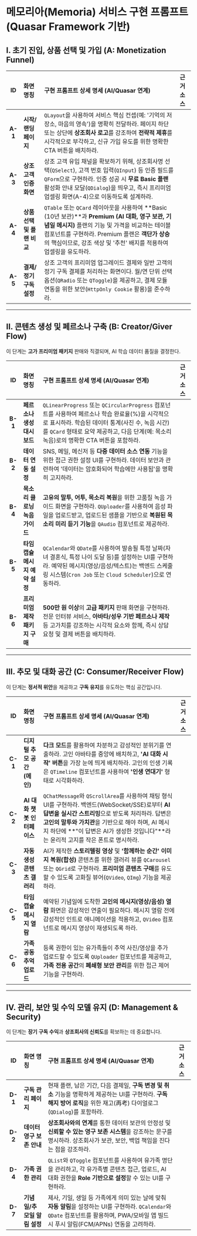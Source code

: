 # 메모리아(Memoria) 서비스 구현 프롬프트 (Quasar Framework 기반)

## I. 초기 진입, 상품 선택 및 가입 (A: Monetization Funnel)

| ID | 화면 명칭 | 구현 프롬프트 상세 명세 (AI/Quasar 연계) | 근거 소스 |
| :---: | :--- | :--- | :--- |
| **A-1** | **시작/랜딩 페이지** | `QLayout`을 사용하여 서비스 핵심 컨셉(예: '기억의 저장소, 마음의 영속')을 명확히 전달하라. 페이지 하단 또는 상단에 **상조회사 로고**를 강조하여 **전략적 제휴**를 시각적으로 부각하고, 신규 가입 유도를 위한 명확한 CTA 버튼을 배치하라. | |
| **A-3** | **상조 고객 인증 화면** | 상조 고객 유입 채널을 확보하기 위해, 상조회사명 선택(`QSelect`), 고객 번호 입력(`QInput`) 등 인증 필드를 `QForm`으로 구현하라. 인증 성공 시 **무료 Basic 플랜** 활성화 안내 모달(`QDialog`)을 띄우고, 즉시 프리미엄 업셀링 화면(A-4)으로 이동하도록 설계하라. | |
| **A-4** | **상품 선택 및 플랜 비교** | `QTable` 또는 `QCard` 레이아웃을 사용하여 **Basic (10년 보관)**과 **Premium (AI 대화, 영구 보관, 기념일 메시지)** 플랜의 기능 및 가격을 비교하는 테이블 컴포넌트를 구현하라. Premium 플랜은 **객단가 상승**의 핵심이므로, 강조 색상 및 '추천' 배지를 적용하여 업셀링을 유도하라. | |
| **A-5** | **결제/정기 구독 설정** | 상조 고객의 프리미엄 업그레이드 결제와 일반 고객의 정기 구독 결제를 처리하는 화면이다. 월/연 단위 선택 옵션(`QRadio` 또는 `QToggle`)을 제공하고, 결제 모듈 연동을 위한 보안(`HttpOnly Cookie` 활용)을 준수하라. | |

---

## II. 콘텐츠 생성 및 페르소나 구축 (B: Creator/Giver Flow)

이 단계는 **고가 프리미엄 패키지** 판매와 직결되며, AI 학습 데이터 품질을 결정한다.

| ID | 화면 명칭 | 구현 프롬프트 상세 명세 (AI/Quasar 연계) | 근거 소스 |
| :---: | :--- | :--- | :--- |
| **B-1** | **페르소나 생성 대시보드** | `QLinearProgress` 또는 `QCircularProgress` 컴포넌트를 사용하여 페르소나 학습 완료율(%)을 시각적으로 표시하라. 학습된 데이터 통계(사진 수, 녹음 시간)를 `QCard` 형태로 요약 제공하고, 다음 단계(예: 목소리 녹음)로의 명확한 CTA 버튼을 포함하라. | |
| **B-2** | **데이터 연동 설정** | SNS, 메일, 메신저 등 **다중 데이터 소스 연동** 기능을 위한 접근 권한 설정 UI를 구현하라. 데이터 보안과 관련하여 '데이터는 암호화되어 학습에만 사용됨'을 명확히 고지하라. | |
| **B-4** | **목소리 클로닝 녹음 가이드** | **고유의 말투, 어투, 목소리 복원**을 위한 고품질 녹음 가이드 화면을 구현하라. `QUploader`를 사용하여 음성 파일을 업로드받고, 업로드된 샘플을 기반으로 **복원된 목소리 미리 듣기 기능**을 `QAudio` 컴포넌트로 제공하라. | |
| **B-5** | **타임캡슐 메시지 예약 설정** | `QCalendar`와 `QDate`를 사용하여 발송될 특정 날짜(자녀 결혼식, 특정 나이 도달 등)를 설정하는 UI를 구현하라. 예약된 메시지(영상/음성/텍스트)는 백엔드 스케줄링 시스템(`Cron Job` 또는 `Cloud Scheduler`)으로 연동하라. | |
| **B-6** | **프리미엄 제작 패키지 구매** | **500만 원 이상**의 **고급 패키지** 판매 화면을 구현하라. 전문 인터뷰 서비스, **아바타/성우 기반 페르소나 제작** 등 고가치를 강조하는 시각적 요소와 함께, 즉시 상담 요청 및 결제 버튼을 배치하라. | |

---

## III. 추모 및 대화 공간 (C: Consumer/Receiver Flow)

이 단계는 **정서적 위안**을 제공하고 **구독 유지**를 유도하는 핵심 공간입니다.

| ID | 화면 명칭 | 구현 프롬프트 상세 명세 (AI/Quasar 연계) | 근거 소스 |
| :---: | :--- | :--- | :--- |
| **C-1** | **디지털 추모 공간 (메인)** | **다크 모드**를 활용하여 차분하고 감성적인 분위기를 연출하라. 고인 아바타를 중앙에 배치하고, **'AI 대화 시작' 버튼**을 가장 눈에 띄게 배치하라. 고인의 인생 기록은 `QTimeline` 컴포넌트를 사용하여 **'인생 연대기'** 형태로 시각화하라. | |
| **C-2** | **AI 대화 챗봇 인터페이스** | `QChatMessage`와 `QScrollArea`를 사용하여 채팅 형식 UI를 구현하라. 백엔드(WebSocket/SSE)로부터 **AI 답변을 실시간 스트리밍**으로 받도록 처리하라. 답변은 **고인의 말투와 가치관**을 기반으로 해야 하며, AI 메시지 하단에 **"이 답변은 AI가 생성한 것입니다"**라는 윤리적 고지를 작은 폰트로 명시하라. | |
| **C-3** | **자동 생성 콘텐츠 갤러리** | AI가 제작한 **스토리텔링 영상** 및 **'함께하는 순간' 이미지 복원(합성)** 콘텐츠를 위한 갤러리 뷰를 `QCarousel` 또는 `QGrid`로 구현하라. **프리미엄 콘텐츠 구매**를 유도할 수 있도록 고화질 뷰어(`QVideo`, `QImg`) 기능을 제공하라. | |
| **C-5** | **타임캡슐 메시지 열람** | 예약된 기념일에 도착한 **고인의 메시지(영상/음성) 열람** 화면은 감성적인 연출이 필요하다. 메시지 열람 전에 감성적인 인트로 애니메이션을 적용하고, `QVideo` 컴포넌트로 메시지 영상이 재생되도록 하라. | |
| **C-6** | **가족 공동 추억 업로드** | 등록 권한이 있는 유가족들이 추억 사진/영상을 추가 업로드할 수 있도록 `QUploader` 컴포넌트를 제공하고, **가족 전용 공간**의 **폐쇄형 보안 관리**를 위한 접근 제어 기능을 구현하라. | |

---

## IV. 관리, 보안 및 수익 모델 유지 (D: Management & Security)

이 단계는 **장기 구독 수익**과 **상조회사의 신뢰도**를 확보하는 데 중요합니다.

| ID | 화면 명칭 | 구현 프롬프트 상세 명세 (AI/Quasar 연계) | 근거 소스 |
| :---: | :--- | :--- | :--- |
| **D-1** | **구독 관리 페이지** | 현재 플랜, 남은 기간, 다음 결제일, **구독 변경 및 취소** 기능을 명확하게 제공하는 UI를 구현하라. **구독 해지 방어 로직**을 위한 재고(再考) 다이얼로그(`QDialog`)를 포함하라. | |
| **D-2** | **데이터 영구 보존 안내** | **상조회사와의 연계**를 통한 데이터 보관의 안정성 및 **신뢰할 수 있는 영구 보존 시스템**을 강조하는 문구를 명시하라. 상조회사가 보관, 보안, 백업 책임을 진다는 점을 강조하라. | |
| **D-4** | **가족 권한 관리** | `QList`와 `QToggle` 컴포넌트를 사용하여 유가족 명단을 관리하고, 각 유가족별 콘텐츠 접근, 업로드, AI 대화 권한을 **Role 기반으로 설정**할 수 있는 UI를 구현하라. | |
| **D-7** | **기념일/추모일 알림 설정** | 제사, 기일, 생일 등 가족에게 의미 있는 날에 맞춰 **자동 알림**을 설정하는 UI를 구현하라. `QCalendar`와 `QDate` 컴포넌트를 활용하며, PWA/모바일 앱 빌드 시 푸시 알림(FCM/APNs) 연동을 고려하라. | |